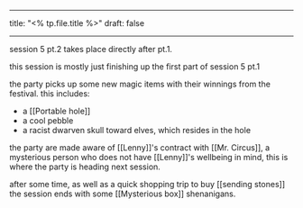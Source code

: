

---
title: "<% tp.file.title %>"
draft: false

---

session 5 pt.2 takes place directly after pt.1.

this session is mostly just finishing up the first part of session 5 pt.1

the party picks up some new magic items with their winnings from the festival. this includes:

* a [[Portable hole]]
* a cool pebble
* a racist dwarven skull toward elves, which resides in the hole

the party are made aware of [[Lenny]]'s contract with [[Mr. Circus]], a mysterious person who does not have [[Lenny]]'s wellbeing in mind, this is where the party is heading next session.

after some time, as well as a quick shopping trip to buy [[sending stones]] the session ends with some [[Mysterious box]] shenanigans.